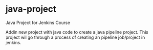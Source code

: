 # java-project
Java Project for Jenkins Course

Addin new project with java code to create a java pipeline project.
This project wil go through a process of creating an pipeline job/project in jenkins.
